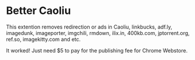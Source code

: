 Better Caoliu
=============
This extention removes redirection or ads in Caoliu, linkbucks, adf.ly, imagedunk, imageporter, imgchili, rmdown, ilix.in, 400kb.com, jptorrent.org, ref.so, imagekitty.com and etc.


It worked! Just need $5 to pay for the publishing fee for Chrome Webstore.
